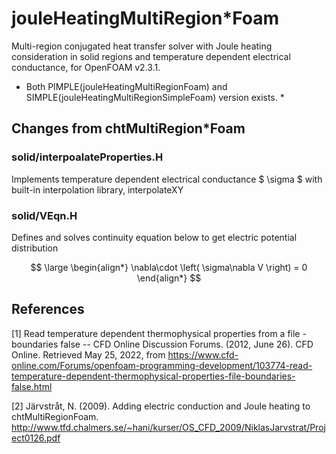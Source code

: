# jouleHeatingMultiRegion\*Foam
Multi-region conjugated heat transfer solver with Joule heating consideration in solid regions and temperature dependent electrical conductance, for OpenFOAM v2.3.1.  
* Both PIMPLE(jouleHeatingMultiRegionFoam) and SIMPLE(jouleHeatingMultiRegionSimpleFoam) version exists. *

## Changes from chtMultiRegion\*Foam
### solid/interpoalateProperties.H
Implements temperature dependent electrical conductance $ \sigma $ with built-in interpolation library, interpolateXY
### solid/VEqn.H
Defines and solves continuity equation below to get electric potential distribution

$$
\large
\begin{align*}
	\nabla\cdot \left( \sigma\nabla V \right) = 0
\end{align*}
$$

## References
[1] Read temperature dependent thermophysical properties from a file - boundaries false -- CFD Online Discussion Forums. (2012, June 26). CFD Online. Retrieved May 25, 2022, from https://www.cfd-online.com/Forums/openfoam-programming-development/103774-read-temperature-dependent-thermophysical-properties-file-boundaries-false.html

[2] Järvstråt, N. (2009). Adding electric conduction and Joule heating to chtMultiRegionFoam. http://www.tfd.chalmers.se/~hani/kurser/OS_CFD_2009/NiklasJarvstrat/Project0126.pdf
